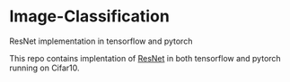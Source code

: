 # Image-Classification
ResNet implementation in tensorflow and pytorch

This repo contains implentation of [ResNet](https://arxiv.org/abs/1512.03385) in both tensorflow and pytorch running on Cifar10.
